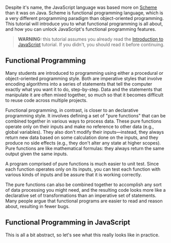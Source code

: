 Despite it's name, the JavaScript language was based more on [Scheme](https://en.wikipedia.org/wiki/Scheme_(programming_language)) than it was on Java. Scheme is functional programming language, which is a very different programming paradigm than object-oriented programming. This tutorial will introduce you to what functional programming is all about, and how you can unlock JavaScript's functional programming features.

> **WARNING:** this tutorial assumes you already read the [Introduction to JavaScript](../javascript/) tutorial. If you didn't, you should read it before continuing.

## Functional Programming

Many students are introduced to programming using either a procedural or object-oriented programming style. Both are imperative styles that involve encoding algorithms into a series of statements that tell the computer exactly what you want it to do, step-by-step. Data and the statements that manipulate it are often mixed together, so much so that it becomes difficult to reuse code across multiple projects.

Functional programming, in contrast, is closer to an declarative programming style. It involves defining a set of "pure functions" that can be combined together in various ways to process data. These pure functions operate only on their inputs and make no reference to other data (e.g., global variables). They also don't modify their inputs—instead, they always return new data based on some calculation done on the inputs, and they produce no side effects (e.g., they don't alter any state at higher scopes). Pure functions are like mathematical formulas: they always return the same output given the same inputs.

A program comprised of pure functions is much easier to unit test. Since each function operates only on its inputs, you can test each function with various kinds of inputs and be assure that it is working correctly.

The pure functions can also be combined together to accomplish any sort of data processing you might need, and the resulting code looks more like a declarative set of transformations than an imperative set of statements. Many people argue that functional programs are easier to read and reason about, resulting in fewer bugs.

## Functional Programming in JavaScript

This is all a bit abstract, so let's see what this really looks like in practice.
